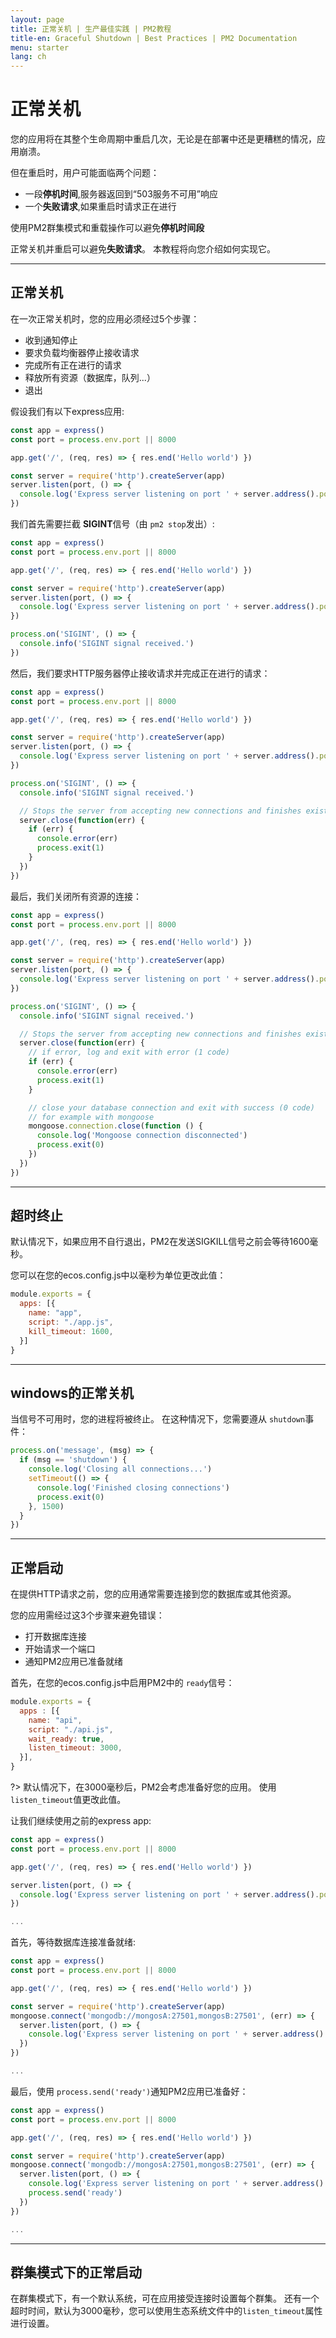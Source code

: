 ```yaml
---
layout: page
title: 正常关机 | 生产最佳实践 | PM2教程
title-en: Graceful Shutdown | Best Practices | PM2 Documentation
menu: starter
lang: ch
---
```


# 正常关机

您的应用将在其整个生命周期中重启几次，无论是在部署中还是更糟糕的情况，应用崩溃。

但在重启时，用户可能面临两个问题：
- 一段**停机时间**,服务器返回到“503服务不可用”响应
- 一个**失败请求**,如果重启时请求正在进行

使用PM2群集模式和重载操作可以避免**停机时间段** 

正常关机并重启可以避免**失败请求**。 本教程将向您介绍如何实现它。

---

## 正常关机

在一次正常关机时，您的应用必须经过5个步骤：

- 收到通知停止
- 要求负载均衡器停止接收请求
- 完成所有正在进行的请求
- 释放所有资源（数据库，队列...）
- 退出

假设我们有以下express应用:

```javascript
const app = express()
const port = process.env.port || 8000

app.get('/', (req, res) => { res.end('Hello world') })

const server = require('http').createServer(app)
server.listen(port, () => {
  console.log('Express server listening on port ' + server.address().port)
})
```

我们首先需要拦截 **SIGINT**信号（由 `pm2 stop`发出）:

```javascript
const app = express()
const port = process.env.port || 8000

app.get('/', (req, res) => { res.end('Hello world') })

const server = require('http').createServer(app)
server.listen(port, () => {
  console.log('Express server listening on port ' + server.address().port)
})

process.on('SIGINT', () => {
  console.info('SIGINT signal received.')
})
```

然后，我们要求HTTP服务器停止接收请求并完成正在进行的请求：

```javascript
const app = express()
const port = process.env.port || 8000

app.get('/', (req, res) => { res.end('Hello world') })

const server = require('http').createServer(app)
server.listen(port, () => {
  console.log('Express server listening on port ' + server.address().port)
})

process.on('SIGINT', () => {
  console.info('SIGINT signal received.')

  // Stops the server from accepting new connections and finishes existing connections.
  server.close(function(err) {
    if (err) {
      console.error(err)
      process.exit(1)
    }
  })
})
```

最后，我们关闭所有资源的连接：

```javascript
const app = express()
const port = process.env.port || 8000

app.get('/', (req, res) => { res.end('Hello world') })

const server = require('http').createServer(app)
server.listen(port, () => {
  console.log('Express server listening on port ' + server.address().port)
})

process.on('SIGINT', () => {
  console.info('SIGINT signal received.')

  // Stops the server from accepting new connections and finishes existing connections.
  server.close(function(err) {
    // if error, log and exit with error (1 code)
    if (err) {
      console.error(err)
      process.exit(1)
    }

    // close your database connection and exit with success (0 code)
    // for example with mongoose
    mongoose.connection.close(function () {
      console.log('Mongoose connection disconnected')
      process.exit(0)
    })
  })
})
```

---

## 超时终止

默认情况下，如果应用不自行退出，PM2在发送SIGKILL信号之前会等待1600毫秒。

您可以在您的ecos.config.js中以毫秒为单位更改此值：

```javascript
module.exports = {
  apps: [{
    name: "app",
    script: "./app.js",
    kill_timeout: 1600,
  }]
}
```

---

## windows的正常关机

当信号不可用时，您的进程将被终止。 在这种情况下，您需要遵从 `shutdown`事件：

```javascript
process.on('message', (msg) => {
  if (msg == 'shutdown') {
    console.log('Closing all connections...')
    setTimeout(() => {
      console.log('Finished closing connections')
      process.exit(0)
    }, 1500)
  }
})
```

---

## 正常启动

在提供HTTP请求之前，您的应用通常需要连接到您的数据库或其他资源。

您的应用需经过这3个步骤来避免错误：

- 打开数据库连接
- 开始请求一个端口
- 通知PM2应用已准备就绪

首先，在您的ecos.config.js中启用PM2中的 `ready`信号：
```javascript
module.exports = {
  apps : [{
    name: "api",
    script: "./api.js",
    wait_ready: true,
    listen_timeout: 3000,
  }],
}
```

?> 默认情况下，在3000毫秒后，PM2会考虑准备好您的应用。 使用 `listen_timeout`值更改此值。

让我们继续使用之前的express app:
```javascript
const app = express()
const port = process.env.port || 8000

app.get('/', (req, res) => { res.end('Hello world') })

server.listen(port, () => {
  console.log('Express server listening on port ' + server.address().port)
})

...
```

首先，等待数据库连接准备就绪:
```javascript
const app = express()
const port = process.env.port || 8000

app.get('/', (req, res) => { res.end('Hello world') })

const server = require('http').createServer(app)
mongoose.connect('mongodb://mongosA:27501,mongosB:27501', (err) => {
  server.listen(port, () => {
    console.log('Express server listening on port ' + server.address().port)
  })
})

...
```

最后，使用 `process.send('ready')`通知PM2应用已准备好：

```javascript
const app = express()
const port = process.env.port || 8000

app.get('/', (req, res) => { res.end('Hello world') })

const server = require('http').createServer(app)
mongoose.connect('mongodb://mongosA:27501,mongosB:27501', (err) => {
  server.listen(port, () => {
    console.log('Express server listening on port ' + server.address().port)
    process.send('ready')
  })
})

...
```

---

## 群集模式下的正常启动

在群集模式下，有一个默认系统，可在应用接受连接时设置每个群集。 还有一个超时时间，默认为3000毫秒，您可以使用生态系统文件中的`listen_timeout`属性进行设置。